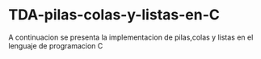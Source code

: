 # TDA-pilas-colas-y-listas-en-C
A continuacion se presenta la implementacion de pilas,colas y listas en el lenguaje de programacion C
